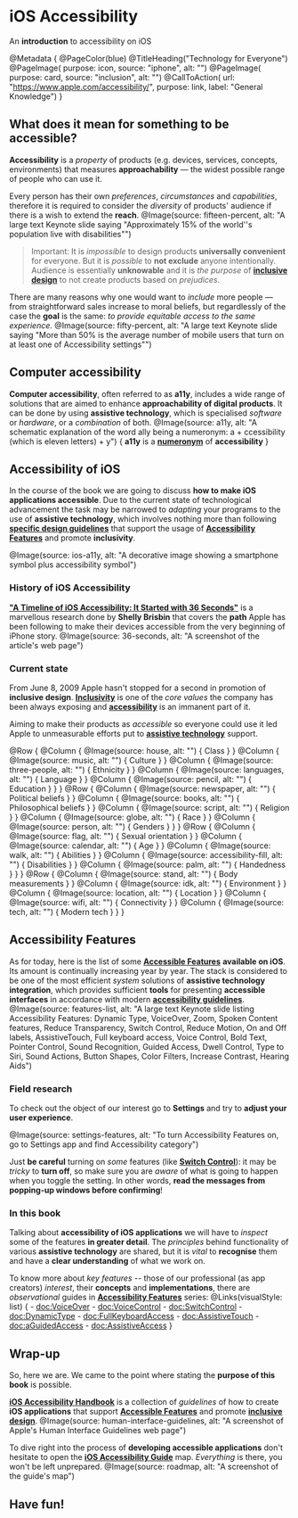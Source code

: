 # iOS Accessibility

An **introduction** to accessibility on iOS 

@Metadata {
    @PageColor(blue)
    @TitleHeading("Technology for Everyone")
    @PageImage(
               purpose: icon, 
               source: "iphone", 
               alt: "")
    @PageImage(
               purpose: card, 
               source: "inclusion", 
               alt: "")
    @CallToAction(
                url: "https://www.apple.com/accessibility/",
                purpose: link, 
                label: "General Knowledge")
}

## What does it mean for something to be accessible? 
**Accessibility** is a *property* of products (e.g. devices, services, concepts, environments) that measures **approachability** — the widest possible range of people who can use it.

Every person has their own *preferences*, *circumstances* and *capabilities*, therefore it is required to consider the *diversity* of products' audience if there is a wish to extend the **reach**. 
@Image(source: fifteen-percent, alt: "A large text Keynote slide saying \"Approximately 15% of the world''s population live with disabilities\"")

> Important: It is *impossible* to design products **universally convenient** for everyone. But it is *possible* to **not exclude** anyone intentionally. Audience is essentially **unknowable** and it is *the purpose* of [**inclusive design**](<doc:InclusiveDesign>) to not create products based on *prejudices*.

There are many reasons why one would want to *include* more people — from straightforward sales increase to moral beliefs, but regardlessly of the case the **goal** is the same: *to provide equitable access to the same experience*.
@Image(source: fifty-percent, alt: "A large text Keynote slide saying \"More than 50% is the average number of mobile users that turn on at least one of Accessibility settings\"")

## Computer accessibility
**Computer accessibility**, often referred to as **a11y**, includes a wide range of solutions that are aimed to enhance **approachability of digital products**. It can be done by using **assistive technology**, which is specialised *software* or *hardware*, or a *combination* of both.
@Image(source: a11y, alt: "A schematic explanation of the word ally being a numeronym: a + ccessibility (which is eleven letters) + y") {
    **a11y** is a [**numeronym**](https://en.wikipedia.org/wiki/Numeronym) of **accessibility**
}

## Accessibility of iOS
In the course of the book we are going to discuss **how to make iOS applications accessible**. Due to the current state of technological advancement the task may be narrowed to *adapting* your programs to the use of **assistive technology**, which involves nothing more than following [**specific design guidelines**](<doc:AccessibleDesign>) that support the usage of [**Accessibility Features**](<doc:AccessibilityFeatures>) and promote **inclusivity**. 

@Image(source: ios-a11y, alt: "A decorative image showing a smartphone symbol plus accessibility symbol") 


### History of iOS Accessibility
[**"A Timeline of iOS Accessibility: It Started with 36 Seconds"**](https://www.macstories.net/stories/a-timeline-of-ios-accessibility-it-started-with-36-seconds/) is a marvellous research done by **Shelly Brisbin** that covers the **path** Apple has been following to make their devices accessible from the very beginning of iPhone story. 
@Image(source: 36-seconds, alt: "A screenshot of the article's web page")

### Current state
From June 8, 2009 Apple hasn't stopped for a second in promotion of **inclusive design**. [**Inclusivity**](https://www.apple.com/diversity/) is one of the *core values* the company has been always exposing and [**accessibility**](https://www.apple.com/accessibility/) is an immanent part of it. 

Aiming to make their products as *accessible* so everyone could use it led Apple to unmeasurable efforts put to [**assistive technology**](<doc:AccessibilityFeatures>) support. 

@Row {
   @Column {
      @Image(source: house, alt: "") {
          Class
      }
   }
   @Column {
      @Image(source: music, alt: "") {
          Culture
      }
   }
   @Column {
      @Image(source: three-people, alt: "") {
          Ethnicity
      }
   }
   @Column {
      @Image(source: languages, alt: "") {
          Language
      }
   }
   @Column {
      @Image(source: pencil, alt: "") {
          Education
      }
   }
}
@Row {
   @Column {
      @Image(source: newspaper, alt: "") {
          Political beliefs
      }
   }
   @Column {
      @Image(source: books, alt: "") {
          Philosophical beliefs
      }
   }
   @Column {
      @Image(source: script, alt: "") {
          Religion
      }
   }
   @Column {
      @Image(source: globe, alt: "") {
          Race
      }
   }
   @Column {
      @Image(source: person, alt: "") {
          Genders
      }
   }
}
@Row {
   @Column {
      @Image(source: flag, alt: "") {
          Sexual orientation
      }
   }
   @Column {
      @Image(source: calendar, alt: "") {
          Age
      }
   }
   @Column {
      @Image(source: walk, alt: "") {
          Abilities
      }
   }
   @Column {
      @Image(source: accessibility-fill, alt: "") {
          Disabilities
      }
   }
   @Column {
      @Image(source: palm, alt: "") {
          Handedness
      }
   }
}
@Row {
   @Column {
      @Image(source: stand, alt: "") {
          Body measurements
      }
   }
   @Column {
      @Image(source: idk, alt: "") {
          Environment
      }
   }
   @Column {
      @Image(source: location, alt: "") {
          Location
      }
   }
   @Column {
      @Image(source: wifi, alt: "") {
          Connectivity
      }
   }
   @Column {
      @Image(source: tech, alt: "") {
          Modern tech
      }
   }
}

## Accessibility Features
As for today, here is the list of some [**Accessible Features**](<doc:AccessibilityFeatures>) **available on iOS**. Its amount is continually increasing year by year. The stack is considered to be one of the most efficient *system* solutions of **assistive technology integration**, which provides sufficient **tools** for presenting **accessible interfaces** in accordance with modern [**accessibility guidelines**](<doc:AccessibilityStandards>).
@Image(source: features-list, alt: "A large text Keynote slide listing Accessibility Features: Dynamic Type, VoiceOver, Zoom, Spoken Content features, Reduce Transparency, Switch Control, Reduce Motion, On and Off labels, AssistiveTouch, Full keyboard access, Voice Control, Bold Text, Pointer Control, Sound Recognition, Guided Access, Dwell Control, Type to Siri, Sound Actions, Button Shapes, Color Filters, Increase Contrast, Hearing Aids")

### Field research
To check out the object of our interest go to **Settings** and try to **adjust your user experience**.

@Image(source: settings-features, alt: "To turn Accessibility Features on, go to Settings app and find Accessibility category")

Just **be careful** turning on *some* features (like [**Switch Control**](<doc:SwitchControl>)): it may be *tricky* to **turn off**, so make sure you are *aware* of what is going to happen when you toggle the setting. In other words, **read the messages from popping-up windows before confirming**!

### In this book
Talking about **accessibility of iOS applications** we will have to *inspect* some of the features **in greater detail**. The *principles* behind functionality of various **assistive technology** are shared, but it is *vital* to **recognise** them and have a **clear understanding** of what we work on.

To know more about *key features* -- those of our professional (as app creators) *interest*, their **concepts** and **implementations**, there are *observational* guides in [**Accessibility Features**](<doc:AccessibilityFeatures>) series: 
@Links(visualStyle: list) {
    - <doc:VoiceOver>
    - <doc:VoiceControl>
    - <doc:SwitchControl>
    - <doc:DynamicType>
    - <doc:FullKeyboardAccess>
    - <doc:AssistiveTouch>
    - <doc:aGuidedAccess>
    - <doc:AssistiveAccess>
}

## Wrap-up
So, here we are. We came to the point where stating the **purpose of this book** is possible. 
 
 [**iOS Accessibility Handbook**](https://vodgroup.github.io/AccessibilityDocumentation/documentation/iosaccessibilityhandbook) is a collection of *guidelines* of how to create **iOS applications** that support [**Accessible Features**](<doc:AccessibilityFeatures>) and promote [**inclusive design**](<doc:InclusiveDesign>). 
@Image(source: human-interface-guidelines, alt: "A screenshot of Apple's Human Interface Guidelines web page")

To dive right into the process of **developing accessible applications** don't hesitate to open the [**iOS Accessibility Guide**](https://vodgroup.github.io/AccessibilityDocumentation/tutorials/adaptionstrategy) map. *Everything* is there, you won't be left unprepared.
@Image(source: roadmap, alt: "A screenshot of the guide's map")

## Have fun!
